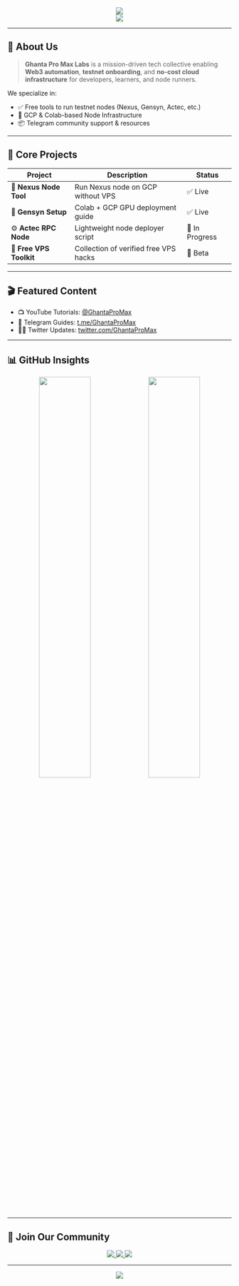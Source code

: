 <div align="center">
  <img src="https://capsule-render.vercel.app/api?type=waving&color=0f2027,203a43,2c5364&height=200&section=header&text=GHANTA%20PRO%20MAX%20LABS&fontSize=65&fontAlignY=35&fontColor=ffffff&animation=twinkling&desc=Decentralized%20Infra%20%7C%20Free%20Cloud%20Automation%20%7C%20Testnet%20Toolkits&descAlignY=55&descAlign=50&descSize=18&descColor=FFD700"/>
</div>

<div align="center">
  <img src="https://readme-typing-svg.herokuapp.com?font=Fira+Code&size=28&duration=3000&pause=1000&color=FFD700&center=true&vCenter=true&width=800&height=60&lines=Decentralized+Infra+Builders;Free+VPS+Automation+Experts;Testnet+Deployment+Framework;YouTube+Educators+for+Web3+Infra" />
</div>

---

## 🧠 About Us

> **Ghanta Pro Max Labs** is a mission-driven tech collective enabling **Web3 automation**, **testnet onboarding**, and **no-cost cloud infrastructure** for developers, learners, and node runners.

We specialize in:
- ✅ Free tools to run testnet nodes (Nexus, Gensyn, Actec, etc.)
- 🚀 GCP & Colab-based Node Infrastructure
- 📦 Telegram community support & resources

---

## 🧰 Core Projects

| Project | Description | Status |
|--------|-------------|--------|
| 🧪 **Nexus Node Tool** | Run Nexus node on GCP without VPS | ✅ Live |
| 🧠 **Gensyn Setup** | Colab + GCP GPU deployment guide | ✅ Live |
| ⚙️ **Actec RPC Node** | Lightweight node deployer script | 🚧 In Progress |
| 📡 **Free VPS Toolkit** | Collection of verified free VPS hacks | 🧪 Beta |

---

## 🎬 Featured Content

- 📺 YouTube Tutorials: [@GhantaProMax](https://youtube.com/@GhantaProMax)
- 📘 Telegram Guides: [t.me/GhantaProMax](https://t.me/GhantaProMax)
- 🧑‍💻 Twitter Updates: [twitter.com/GhantaProMax](https://twitter.com/GhantaProMax)

---

## 📊 GitHub Insights

<div align="center">
  <img width="48%" src="https://github-readme-stats.vercel.app/api?username=GhantaProMax&show_icons=true&theme=radical" />
  <img width="48%" src="https://github-readme-stats.vercel.app/api/top-langs/?username=GhantaProMax&layout=compact&theme=radical" />
</div>

---

## 🤝 Join Our Community

<div align="center">
  <a href="https://t.me/GhantaProMax">
    <img src="https://img.shields.io/badge/Telegram-Community-26A5E4?style=for-the-badge&logo=telegram&logoColor=white" />
  </a>
  <a href="https://twitter.com/GhantaProMax">
    <img src="https://img.shields.io/badge/Twitter-Updates-1DA1F2?style=for-the-badge&logo=twitter&logoColor=white" />
  </a>
  <a href="https://youtube.com/@GhantaProMax">
    <img src="https://img.shields.io/badge/YouTube-Tutorials-FF0000?style=for-the-badge&logo=youtube&logoColor=white" />
  </a>
</div>

---

<div align="center">
  <img src="https://capsule-render.vercel.app/api?type=waving&color=0f2027,203a43,2c5364&height=100&section=footer&text=Let’s%20Build%20Free%20Infra%20Together!&fontSize=25&fontAlignY=35&animation=twinkling"/>
</div>
